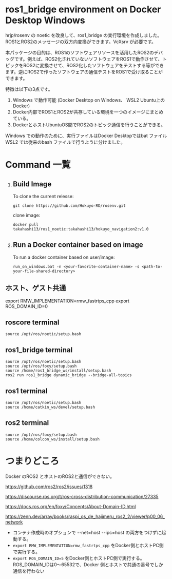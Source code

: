 # ros1_bridge environment on Docker Desktop Windows

hrjp/rosenv の noetic を改良して、ros1_bridge の実行環境を作成しました。ROS1とROS2のメッセージの双方向変換ができます。VcXsrv が必要です。

本パッケージの目的は、ROS1のソフトウェアリソースを活用したROS2のデバッグです。例えば、ROS2化されていないソフトウェアをROS1で動作させて、トピックをROS2に変換させて、ROS2化したソフトウェアをテストする等ができます。逆にROS2で作ったソフトウェアの通信テストをROS1で受け取ることができます。

特徴は以下の3点です。
1. Windows で動作可能 (Docker Desktop on Windows、 WSL2 Ubuntu上のDocker)
2. Docker内部でROS1とROS2が共存している環境を一つのイメージにまとめている。
3. DockerとホストUbuntuOS間でROS2のトピック通信を行うことができる。

Windows での動作のために、実行ファイルはDocker Desktopではbat ファイル
WSL2 では従来のbash ファイルで行うように分けました。

# Command 一覧

1. ## Build Image
    To clone the current relesse:
    ```bash:bash
    git clone https://github.com/Hokuyo-RD/rosenv.git
    ```
    clone image:
    ```
    docker pull takahashi13/ros1_noetic:takahashi13/hokuyo_navigation2:v1.0
    ```

2. ## Run a Docker container based on image
    To run a docker container based on user/image:
    ```
    run_on_windows.bat -n <your-favorite-container-name> -s <path-to-your-file-shared-directory>
    ```

ホスト、ゲスト共通
---------------------------------------------------------
export RMW_IMPLEMENTATION=rmw_fastrtps_cpp
export ROS_DOMAIN_ID=0


roscore terminal
---------------------------------------------------------
```
source /opt/ros/noetic/setup.bash
```

ros1_bridge terminal
---------------------------------------------------------
```
source /opt/ros/noetic/setup.bash
source /opt/ros/foxy/setup.bash
source /home/ros1_bridge_ws/install/setup.bash
ros2 run ros1_bridge dynamic_bridge --bridge-all-topics
```

ros1 terminal
---------------------------------------------------------
```
source /opt/ros/noetic/setup.bash
source /home/catkin_ws/devel/setup.bash
```

ros2 terminal
---------------------------------------------------------
```
source /opt/ros/foxy/setup.bash
source /home/colcon_ws/install/setup.bash
```

# つまりどころ

Docker のROS2 とホストのROS2と通信ができない。

https://github.com/ros2/ros2/issues/1318

https://discourse.ros.org/t/ros-cross-distribution-communication/27335

https://docs.ros.org/en/foxy/Concepts/About-Domain-ID.html

https://zenn.dev/array/books/raspi_os_de_hajimeru_ros2_2/viewer/p00_06_network

- コンテナ作成時のオプションで
--net=host --ipc=host の両方をつけずに起動する。
- ```export RMW_IMPLEMENTATION=rmw_fastrtps_cpp``` をDocker側とホストPC側で実行する。
- ```export ROS_DOMAIN_ID=5``` をDocker側とホストPC側で実行する。ROS_DOMAIN_IDは0～65532で、Docker 側とホストで共通の番号でしか通信を行わない